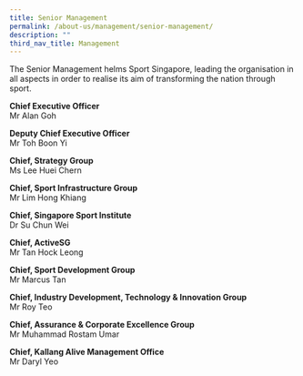 ```yaml
---
title: Senior Management
permalink: /about-us/management/senior-management/
description: ""
third_nav_title: Management
---
```

The Senior Management helms Sport Singapore, leading the organisation in all aspects in order to realise its aim of transforming the nation through sport.

**Chief Executive Officer** 
<br>
Mr Alan Goh

**Deputy Chief Executive Officer**
<br>
Mr Toh Boon Yi

**Chief, Strategy Group**
<br>
Ms Lee Huei Chern

**Chief, Sport Infrastructure Group**
<br>
Mr Lim Hong Khiang

**Chief, Singapore Sport Institute**
<br>
Dr Su Chun Wei

**Chief, ActiveSG**
<br>
Mr Tan Hock Leong

**Chief, Sport Development Group**
<br>
Mr Marcus Tan&nbsp;&nbsp;&nbsp;&nbsp;&nbsp;&nbsp;&nbsp;

**Chief, Industry Development, Technology &amp; Innovation Group**
<br>
Mr Roy Teo

**Chief, Assurance &amp; Corporate Excellence Group**
<br>
Mr Muhammad Rostam Umar

**Chief, Kallang Alive Management Office**
<br>
Mr Daryl Yeo